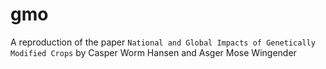 # gmo
A reproduction of the paper `National and Global Impacts of Genetically Modified Crops` by Casper Worm Hansen and Asger Mose Wingender
